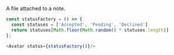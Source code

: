 A file attached to a note.

```js
const statusFactory = () => {
  const statuses = ['Accepted', 'Pending', 'Declined']
  return statuses[Math.floor(Math.random() * statuses.length)]
};

<Avatar status={statusFactory()}/>
```
